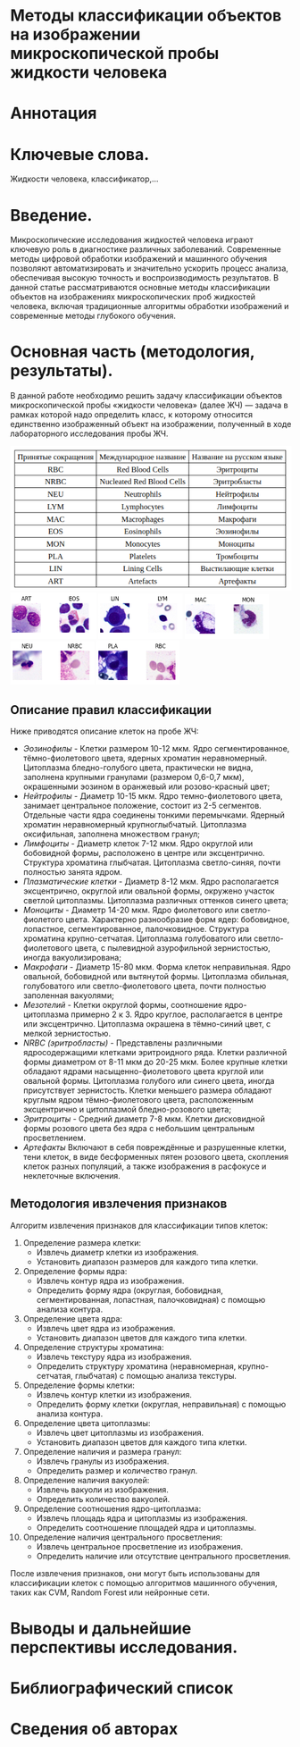 # Методы классификации объектов на изображении микроскопической пробы жидкости человека

# Аннотация

# Ключевые слова.
Жидкости человека, классификатор,...
# Введение.

Микроскопические исследования жидкостей человека играют ключевую роль в диагностике различных заболеваний.
Современные методы цифровой обработки изображений и машинного обучения позволяют автоматизировать и значительно ускорить процесс анализа, обеспечивая высокую точность и воспроизводимость результатов.
В данной статье рассматриваются основные методы классификации объектов на изображениях микроскопических проб жидкостей человека, включая традиционные алгоритмы обработки изображений и современные методы глубокого обучения.

# Основная часть (методология, результаты).

В данной работе необходимо решить задачу классификации объектов
микроскопической пробы «жидкости человека» (далее ЖЧ) — задача в рамках
которой надо определить класс, к которому относится единственно
изображенный объект на изображении, полученный в ходе лабораторного
исследования пробы ЖЧ.

![Классы объектов на пробе ЖЧ](/АСУИТ/Таблица_классов.png "Классы объекто на пробе ЖЧ")
![Артифакты и Эозинофилы](/АСУИТ/ART_EOS.png)
![Выстилающие клетки и Лимфоциты](/АСУИТ/LIN_LYM.png)
![Макрофаги и Моноциты](/АСУИТ/MAC_MON.png)
![Нейтрофилы и Эритробласты](/АСУИТ/NEU_NRBC.png)
![Тромбоциты и Эритроциты](/АСУИТ/PLA_RBC.png)

## Описание правил классификации

Ниже приводятся описание клеток на пробе ЖЧ:
* *Эозинофилы* - Клетки размером 10-12 мкм. Ядро сегментированное, тёмно-фиолетового цвета, ядерных хроматин неравномерный. Цитоплазма бледно-голубого цвета, практически не видна, заполнена крупными гранулами (размером 0,6-0,7 мкм), окрашенными эозином в оранжевый или розово-красный цвет;
* *Нейтрофилы* - Диаметр 10-15 мкм. Ядро темно-фиолетового цвета, занимает центральное положение, состоит из 2-5 сегментов. Отдельные части ядра соединены тонкими перемычками. Ядерный хроматин неравномерный крупноглыбчатый. Цитоплазма оксифильная, заполнена множеством гранул;
* *Лимфоциты* - Диаметр клеток 7-12 мкм. Ядро округлой или бобовидной формы, расположено в центре или эксцентрично. Структура хроматина глыбчатая. Цитоплазма светло-синяя, почти полностью занята ядром.
* *Плазматические клетки* - Диаметр 8-12 мкм. Ядро располагается эксцентрично, округлой или овальной формы, окружено участок светлой цитоплазмы. Цитоплазма различных оттенков синего цвета;
* *Моноциты* - Диаметр 14-20 мкм. Ядро фиолетового или светло-фиолетого цвета. Характерно разнообразие форм ядер: бобовидное, лопастное, сегментированное, палочковидное. Структура хроматина крупно-сетчатая. Цитоплазма голубоватого или светло-фиолетового цвета, с пылевидной азурофильной зернистостью, иногда вакуолизирована;
* *Макрофаги* - Диаметр 15-80 мкм. Форма клеток неправильная. Ядро овальной, бобовидной или вытянутой формы. Цитоплазма обильная, голубоватого или светло-фиолетового цвета, почти полностью заполенная вакуолями;
* *Мезотелий* - Клетки округлой формы, соотношение ядро-цитоплазма примерно 2 к 3. Ядро круглое, располагается в центре или эксцентрично. Цитоплазма окрашена в тёмно-синий цвет, с мелкой зернистостью. 
* *NRBC (эритробласты)* - Представлены различными ядросодержащими клетками эритроидного ряда. Клетки различной формы диаметром от 8-11 мкм до 20-25 мкм. Более крупные клетки обладают ядрами насыщенно-фиолетового цвета круглой или овальной формы. Цитоплазма голубого или синего цвета, иногда присутствует зернистость. Клетки меньшего размера обладают круглым ядром тёмно-фиолетового цвета, расположенным эксцентрично и цитоплазмой бледно-розового цвета;
* *Эритроциты* - Средний диаметр 7-8 мкм. Клетки дисковидной формы розового цвета без ядра с небольшим центральным просветлением.
* *Артефакты* Включают в себя повреждённые и разрушенные клетки, тени клеток, в виде бесформенных пятен розового цвета, скопления клеток разных популяций, а также изображения в расфокусе и неклеточные включения.

## Методология ивзлечения признаков

Алгоритм извлечения признаков для классификации типов клеток:
1. Определение размера клетки:
    * Извлечь диаметр клетки из изображения.
    * Установить диапазон размеров для каждого типа клетки.
2. Определение формы ядра:
    * Извлечь контур ядра из изображения.
    * Определить форму ядра (округлая, бобовидная, сегментированная, лопастная, палочковидная) с помощью анализа контура.
3. Определение цвета ядра:
    * Извлечь цвет ядра из изображения.
    * Установить диапазон цветов для каждого типа клетки.
4. Определение структуры хроматина:
    * Извлечь текстуру ядра из изображения.
    * Определить структуру хроматина (неравномерная, крупно-сетчатая, глыбчатая) с помощью анализа текстуры.
5. Определение формы клетки:
    * Извлечь контур клетки из изображения.
    * Определить форму клетки (округлая, неправильная) с помощью анализа контура.
6. Определение цвета цитоплазмы:
    * Извлечь цвет цитоплазмы из изображения.
    * Установить диапазон цветов для каждого типа клетки.
7. Определение наличия и размера гранул:
    * Извлечь гранулы из изображения.
    * Определить размер и количество гранул.
8. Определение наличия вакуолей:
    * Извлечь вакуоли из изображения.
    * Определить количество вакуолей.
9. Определение соотношения ядро-цитоплазма:
    * Извлечь площадь ядра и цитоплазмы из изображения.
    * Определить соотношение площадей ядра и цитоплазмы.
10. Определение наличия центрального просветления:
    * Извлечь центральное просветление из изображения.
    * Определить наличие или отсутствие центрального просветления.

После извлечения признаков, они могут быть использованы для классификации клеток с помощью алгоритмов машинного обучения, таких как СVM, Random Forest или нейронные сети.

## 

# Выводы и дальнейшие перспективы исследования.

# Библиографический список

# Сведения об авторах

